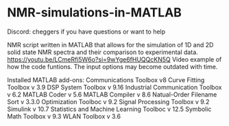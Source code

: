 # NMR-simulations-in-MATLAB

Discord: cheggers if you have questions or want to help

NMR script written in MATLAB that allows for the simulation of 1D and 2D solid state NMR spectra and their comparison to experimental data.
https://youtu.be/LCmeRfi5W6o?si=9wYge6fHUQQcKN5Q   Video example of how the code funtions. The input options may become outdated with time.

Installed MATLAB add-ons:
Communications Toolbox v8
Curve Fitting Toolbox v 3.9
DSP System Toolbox v 9.16
Industrial Communication Toolbox v 6.2
MATLAB Coder v 5.6
MATLAB Compiler v 8.6
Natual-Order Filename Sort v 3.3.0
Optimization Toolboc v 9.2
Signal Processing Toolbox v 9.2
Simulink v 10.7
Statistics and Machine Learning Toolboc v 12.5
Symbolic Math Toolbox v 9.3
WLAN Toolbox v 3.6

